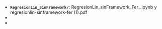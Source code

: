 - **`RegresionLin_SinFramework/`**: RegresionLin_sinFramework_Fer_.ipynb y regresionlin-sinframework-fer (1).pdf
- 
- 
  
